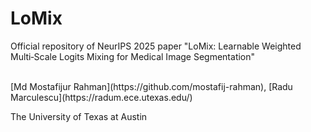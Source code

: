 # LoMix
Official repository of NeurIPS 2025 paper "LoMix: Learnable Weighted Multi‑Scale Logits Mixing for Medical Image Segmentation"

<br>
[Md Mostafijur Rahman](https://github.com/mostafij-rahman), [Radu Marculescu](https://radum.ece.utexas.edu/)
<p>The University of Texas at Austin</p>
